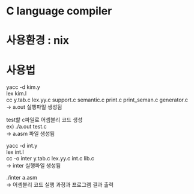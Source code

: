 # C language compiler

# 사용환경 : nix

# 사용법

yacc -d kim.y  
lex kim.l  
cc y.tab.c lex.yy.c support.c semantic.c print.c print_seman.c generator.c  
-> a.out 실행파일 생성됨    
  
test할 c파일로 어셈블리 코드 생성  
ex) ./a.out test.c  
-> a.asm 파일 생성됨  
  
yacc -d int.y  
lex int.l  
cc -o inter y.tab.c lex.yy.c int.c lib.c  
-> inter 실행파일 생성됨  
  
./inter a.asm  
-> 어셈블리 코드 실행 과정과 프로그램 결과 출력  
